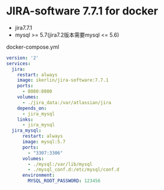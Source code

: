 JIRA-software 7.7.1 for docker
===
+ jira7.7.1
+ mysql >= 5.7(jira7.2版本需要mysql <= 5.6)

docker-compose.yml
```yml
version: '2'
services:
  jira:
    restart: always
    image: ikerlin/jira-software:7.7.1
    ports:
      - 8080:8080
    volumes: 
      - ./jira_data:/var/atlassian/jira
    depends_on:
      - jira_mysql
    links:
      - jira_mysql
  jira_mysql:
      restart: always
      image: mysql:5.7
      ports:
        - "3307:3306"
      volumes:
        - ./mysql:/var/lib/mysql
        - ./mysql_conf.d:/etc/mysql/conf.d
      environment:
        MYSQL_ROOT_PASSWORD: 123456
```
